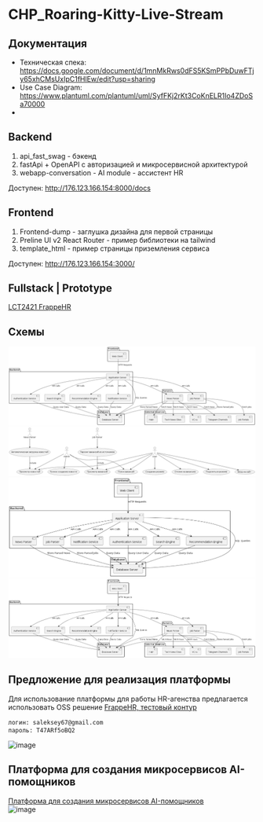 # CHP_Roaring-Kitty-Live-Stream

## Документация
- Техническая спека: https://docs.google.com/document/d/1mnMkRws0dFS5KSmPPbDuwFTjy65xhCMsUxIpC1fHlEw/edit?usp=sharing
- Use Case Diagram: https://www.plantuml.com/plantuml/uml/SyfFKj2rKt3CoKnELR1Io4ZDoSa70000
- 


## Backend
1. api_fast_swag - бэкенд
2. fastApi + OpenAPI с авторизацией и микросервисной архитектурой
3. webapp-conversation - AI module - ассистент HR

Доступен: http://176.123.166.154:8000/docs

## Frontend
1. Frontend-dump - заглушка дизайна для первой страницы
2. Preline UI v2 React Router - пример библиотеки на tailwind
3. template_html - пример страницы приземления сервиса

Доступен: http://176.123.166.154:3000/

## Fullstack | Prototype
<a href='https://lct2421.frappehr.com/app/hr'>LCT2421 FrappeHR</a>


## Схемы

![2024-06-16 21.42.42.jpg](2024-06-16%2021.42.42.jpg)
![image_2024-06-16_21-28-20.png](image_2024-06-16_21-28-20.png)
![image_2024-06-16_21-32-36.png](image_2024-06-16_21-32-36.png)
![image_2024-06-16_21-40-31.png](image_2024-06-16_21-40-31.png)

## Предложение для реализация платформы

Для использование платформы для работы HR-агенства предлагается использовать OSS решение
<a href='https://lct2421.frappehr.com/app/hr'>FrappeHR, тестовый контур</a>
```
логин: saleksey67@gmail.com
пароль: T47ARf5oBQ2
```
![image](https://camo.githubusercontent.com/60700bd5ee05ebcc1ce25f2da927659271eb20d5258eec2c12ec1dedd6194ca1/68747470733a2f2f6c6374323432312e66726170706568722e636f6d2f6173736574732f6672617070652f696d616765732f776f726b666c6f772d6275696c6465722e676966)

## Платформа для создания микросервисов AI-помощников
<a href='https://dify.ai/'>Платформа для создания микросервисов AI-помощников</a><br/>
![image](https://github.com/almazrobots/CHP_Roaring-Kitty-Live-Stream/assets/16959353/b79943c0-e0d0-438e-9163-6874491fcd90)


